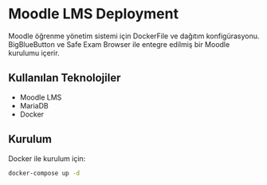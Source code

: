 # Moodle LMS Deployment

Moodle öğrenme yönetim sistemi için DockerFile ve dağıtım konfigürasyonu. BigBlueButton ve Safe Exam Browser ile entegre edilmiş bir Moodle kurulumu içerir.

## Kullanılan Teknolojiler

- Moodle LMS
- MariaDB
- Docker

## Kurulum

Docker ile kurulum için:

```bash
docker-compose up -d

